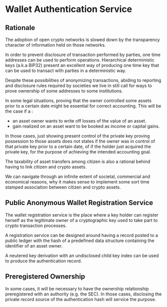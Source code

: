 # Wallet Authentication Service

## Rationale
The adoption of open crypto networks is slowed down by the transparency character of information held on those networks. 

In order to prevent disclosure of transaction performed by parties, one time addresses can be used to perform operations. Hierarchical deterministic keys (a.k.a BIP32) present an excellent way of producing one time key that can be used to transact with parties in a deterministic way.

Despite these possibilities of anonymizing transactions, abiding to reporting and disclosure rules required by societies we live in still call for ways to prove ownership of some addresses to some institutions.

In some legal situations, proving that the owner controlled some assets prior to a certain date might be essential for correct accounting. This will be the case if a :
- an asset owner wants to write off losses of the value of an asset.
- gain realized on an asset want to be booked as income or capital gains.

In those cases, just showing present control of the private key proving possession to those assets does not states if the owner was in control of that private key prior to a certain date, of if the holder just acquired the private key, for the purpose of achieving the intended accounting goal.

The taxability of asset transfers among citizen is also a rational behind having to link citizen and crypto assets.

We can navigate through an infinite extent of societal, commercial and economical reasons, why it makes sense to implement some sort time stamped association between citizen and crypto assets.

## Public Anonymous Wallet Registration Service
The wallet registration service is the place where a key holder can register herself as the legitimate owner of a cryptographic key used to take part to crypto transaction processes.

A registration service can be designed around having a record posted to a public ledger with the hash of a predefined data structure containing the identifier of an asset owner.

A neutered key derivation with an undisclosed child key index can be used to produce the authentication record.

## Preregistered Ownership
In some cases, it will be necessary to have the ownership relationship preregistered with an authority (e.g. the SEC). In those cases, disclosing the private record source  of the authentication hash will service the purpose.
